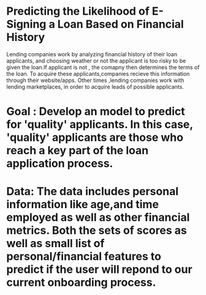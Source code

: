 # Predicting the Likelihood of E-Signing a Loan Based on Financial History


Lending companies work by analyzing financial history of their loan applicants, and choosing weather or not the applicant is too risky to be given the loan.If applicant is not , the comapny then determines the terms of the loan. To acquire these applicants,companies recieve this information through their website/apps. Other times ,lending companies work with lending marketplaces, in order to acquire leads of possible applicants.

# Goal : Develop an model to predict for 'quality' applicants. In this case, 'quality' applicants are those who reach a key part of the loan application process.

# Data: The data includes personal information like age,and time employed as well as other financial metrics. Both the sets of scores as well as small list of personal/financial features to predict if the user will repond to our current onboarding process.


